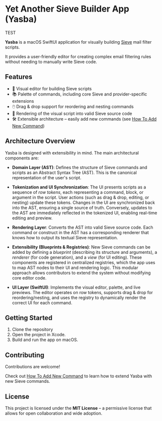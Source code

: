 # Yet Another Sieve Builder App (Yasba)

TEST

**Yasba** is a macOS SwiftUI application for visually building [Sieve](https://en.wikipedia.org/wiki/Sieve_(mail_filtering_language)) mail filter scripts.

It provides a user-friendly editor for creating complex email filtering rules without needing to manually write Sieve code.

## Features

- 🎨 Visual editor for building Sieve scripts
- 📚 Palette of commands, including core Sieve and provider-specific extensions
- 🖱️ Drag & drop support for reordering and nesting commands
- 🔄 Rendering of the visual script into valid Sieve source code
- 🛠️ Extensible architecture – easily add new commands (see [How To Add New Command](Source/Sieve%20Commands/HowToAddNewCommand.md))  

## Architecture Overview

Yasba is designed with extensibility in mind. The main architectural components are:

- **Domain Layer (AST)**: Defines the structure of Sieve commands and scripts as an Abstract Syntax Tree (AST). This is the canonical representation of the user's script.

- **Tokenization and UI Synchronization**: The UI presents scripts as a sequence of *row tokens*, each representing a command, block, or argument in the script. User actions (such as drag & drop, editing, or nesting) update these tokens. Changes in the UI are synchronized back into the AST, ensuring a single source of truth. Conversely, updates to the AST are immediately reflected in the tokenized UI, enabling real-time editing and preview.

- **Rendering Layer**: Converts the AST into valid Sieve source code. Each command or construct in the AST has a corresponding renderer that knows how to output its textual Sieve representation.

- **Extensibility (Blueprints & Registries)**: New Sieve commands can be added by defining a *blueprint* (describing its structure and arguments), a *renderer* (for code generation), and a *view* (for UI editing). These components are registered in centralized registries, which the app uses to map AST nodes to their UI and rendering logic. This modular approach allows contributors to extend the system without modifying core editor code.

- **UI Layer (SwiftUI)**: Implements the visual editor, palette, and live previews. The editor operates on row tokens, supports drag & drop for reordering/nesting, and uses the registry to dynamically render the correct UI for each command.

## Getting Started

1. Clone the repository  
2. Open the project in Xcode.  
3. Build and run the app on macOS.  

## Contributing

Contributions are welcome!  

Check out [How To Add New Command](HowToAddNewCommand.md) to learn how to extend Yasba with new Sieve commands.

## License

This project is licensed under the **MIT License** – a permissive license that allows for open collaboration and wide adoption.
